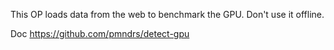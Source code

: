 This OP loads data from the web to benchmark the GPU. Don't use it offline.

Doc https://github.com/pmndrs/detect-gpu
